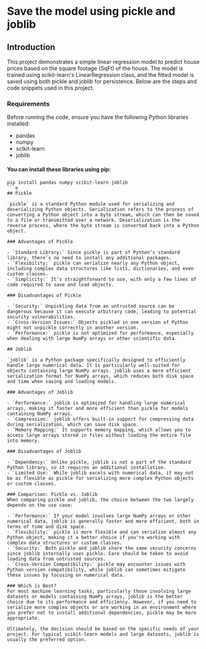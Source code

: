 # Save the model using pickle and joblib

## Introduction

This project demonstrates a simple linear regression model to predict house prices based on the square footage (SqFt) of the house. The model is trained using scikit-learn's LinearRegression class, and the fitted model is saved using both pickle and joblib for persistence. Below are the steps and code snippets used in this project.

### Requirements

Before running the code, ensure you have the following Python libraries installed:

- pandas
- numpy
- scikit-learn
- joblib

#### You can install these libraries using pip:
```
pip install pandas numpy scikit-learn joblib
```e
## Pickle

`pickle` is a standard Python module used for serializing and deserializing Python objects. Serialization refers to the process of converting a Python object into a byte stream, which can then be saved to a file or transmitted over a network. Deserialization is the reverse process, where the byte stream is converted back into a Python object.

### Advantages of Pickle

- `Standard Library:` Since pickle is part of Python’s standard library, there’s no need to install any additional packages.
- `Flexibility:` pickle can serialize nearly any Python object, including complex data structures like lists, dictionaries, and even custom classes.
- `Simplicity:` It's straightforward to use, with only a few lines of code required to save and load objects.

### Disadvantages of Pickle

- `Security:` Unpickling data from an untrusted source can be dangerous because it can execute arbitrary code, leading to potential security vulnerabilities.
- `Cross-Version Issues:` Objects pickled in one version of Python might not unpickle correctly in another version.
- `Performance:` pickle is not optimized for performance, especially when dealing with large NumPy arrays or other scientific data.

## Joblib

`joblib` is a Python package specifically designed to efficiently handle large numerical data. It is particularly well-suited for objects containing large NumPy arrays. joblib uses a more efficient serialization format for NumPy arrays, which reduces both disk space and time when saving and loading models.

### Advantages of Joblib

- `Performance:` joblib is optimized for handling large numerical arrays, making it faster and more efficient than pickle for models containing NumPy arrays.
- `Compression:` joblib offers built-in support for compressing data during serialization, which can save disk space.
- `Memory Mapping:` It supports memory mapping, which allows you to access large arrays stored in files without loading the entire file into memory.

### Disadvantages of Joblib

- `Dependency:` Unlike pickle, joblib is not a part of the standard Python library, so it requires an additional installation.
- `Limited Use:` While joblib excels with numerical data, it may not be as flexible as pickle for serializing more complex Python objects or custom classes.

### Comparison: Pickle vs. Joblib
When comparing pickle and joblib, the choice between the two largely depends on the use case:

- `Performance:` If your model involves large NumPy arrays or other numerical data, joblib is generally faster and more efficient, both in terms of time and disk space.
- `Flexibility:` pickle is more flexible and can serialize almost any Python object, making it a better choice if you're working with complex data structures or custom classes.
- `Security:` Both pickle and joblib share the same security concerns since joblib internally uses pickle. Care should be taken to avoid loading data from untrusted sources.
- `Cross-Version Compatibility:` pickle may encounter issues with Python version compatibility, while joblib can sometimes mitigate these issues by focusing on numerical data.

### Which is Best?
For most machine learning tasks, particularly those involving large datasets or models containing NumPy arrays, joblib is the better choice due to its performance and efficiency. However, if you need to serialize more complex objects or are working in an environment where you prefer not to install additional dependencies, pickle may be more appropriate.

Ultimately, the decision should be based on the specific needs of your project. For typical scikit-learn models and large datasets, joblib is usually the preferred option.
